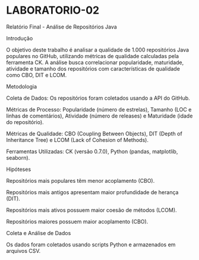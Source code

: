 # LABORATORIO-02
Relatório Final - Análise de Repositórios Java

Introdução

O objetivo deste trabalho é analisar a qualidade de 1.000 repositórios Java populares no GitHub, utilizando métricas de qualidade calculadas pela ferramenta CK. A análise busca correlacionar popularidade, maturidade, atividade e tamanho dos repositórios com características de qualidade como CBO, DIT e LCOM.

Metodologia

Coleta de Dados: Os repositórios foram coletados usando a API do GitHub.

Métricas de Processo: Popularidade (número de estrelas), Tamanho (LOC e linhas de comentários), Atividade (número de releases) e Maturidade (idade do repositório).

Métricas de Qualidade: CBO (Coupling Between Objects), DIT (Depth of Inheritance Tree) e LCOM (Lack of Cohesion of Methods).

Ferramentas Utilizadas: CK (versão 0.7.0), Python (pandas, matplotlib, seaborn).

Hipóteses

Repositórios mais populares têm menor acoplamento (CBO).

Repositórios mais antigos apresentam maior profundidade de herança (DIT).

Repositórios mais ativos possuem maior coesão de métodos (LCOM).

Repositórios maiores possuem maior acoplamento (CBO).

Coleta e Análise de Dados

Os dados foram coletados usando scripts Python e armazenados em arquivos CSV.